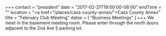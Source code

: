 +++
contact = "president"
date = "2017-02-21T19:00:00-06:00"
endTime = ""
location = "<a href=\"/places/cass-county-annex/\">Cass County Annex</a>"
title = "February Club Meeting"
dates = [ "Business Meetings" ]
+++
We meet in the basement meeting room. Please enter through the north
doors adjacent to the 2nd Ave S parking lot.
